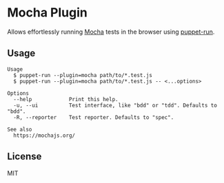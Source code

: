 # Mocha Plugin

Allows effortlessly running [Mocha](https://mochajs.org) tests in the browser using [puppet-run](https://github.com/andywer/puppet-run).

## Usage

```
Usage
  $ puppet-run --plugin=mocha path/to/*.test.js
  $ puppet-run --plugin=mocha path/to/*.test.js -- <...options>

Options
  --help            Print this help.
  -u, --ui          Test interface, like "bdd" or "tdd". Defaults to "bdd".
  -R, --reporter    Test reporter. Defaults to "spec".

See also
  https://mochajs.org/
```

## License

MIT
